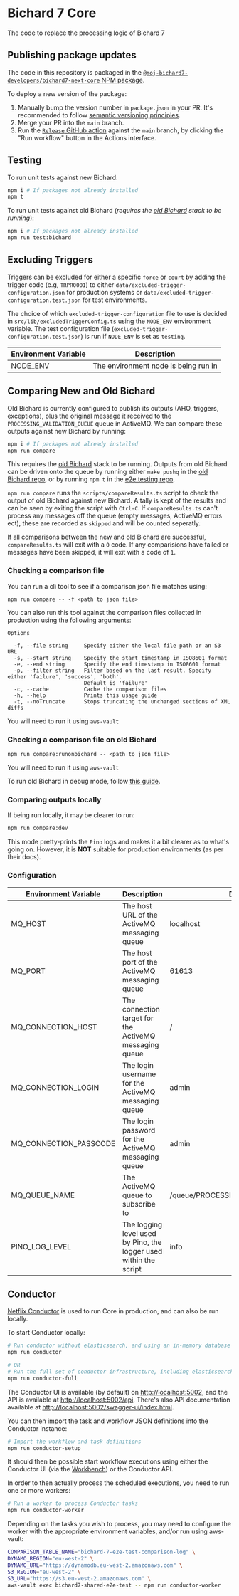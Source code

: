 # Bichard 7 Core

The code to replace the processing logic of Bichard 7

## Publishing package updates

The code in this repository is packaged in the [`@moj-bichard7-developers/bichard7-next-core` NPM package](https://www.npmjs.com/package/@moj-bichard7-developers/bichard7-next-core).

To deploy a new version of the package:

1. Manually bump the version number in `package.json` in your PR. It's recommended to follow [semantic versioning principles](https://semver.org).
1. Merge your PR into the `main` branch.
1. Run the [`Release` GitHub action](https://github.com/ministryofjustice/bichard7-next-core/actions/workflows/release.yml) against the `main` branch, by clicking the "Run workflow" button in the Actions interface.

## Testing

To run unit tests against new Bichard:

```bash
npm i # If packages not already installed
npm t
```

To run unit tests against old Bichard (_requires the [old Bichard](https://github.com/ministryofjustice/bichard7-next) stack to be running_):

```bash
npm i # If packages not already installed
npm run test:bichard
```

## Excluding Triggers

Triggers can be excluded for either a specific `force` or `court` by adding the trigger code (e.g, `TRPR0001`) to either `data/excluded-trigger-configuration.json` for production systems or `data/excluded-trigger-configuration.test.json` for test environments.

The choice of which `excluded-trigger-configuration` file to use is decided in `src/lib/excludedTriggerConfig.ts` using the `NODE_ENV` environment variable. The test configuration file (`excluded-trigger-configuration.test.json`) is run if `NODE_ENV` is set as `testing`.

| Environment Variable | Description                          |
| -------------------- | ------------------------------------ |
| NODE_ENV             | The environment node is being run in |

## Comparing New and Old Bichard

Old Bichard is currently configured to publish its outputs (AHO, triggers, exceptions), plus the original message it received to the `PROCESSING_VALIDATION_QUEUE` queue in ActiveMQ. We can compare these outputs against new Bichard by running:

```bash
npm i # If packages not already installed
npm run compare
```

This requires the [old Bichard](https://github.com/ministryofjustice/bichard7-next) stack to be running. Outputs from old Bichard can be driven onto the queue by running either `make pushq` in the [old Bichard repo](https://github.com/ministryofjustice/bichard7-next), or by running `npm t` in the [e2e testing repo](https://github.com/ministryofjustice/bichard7-next-tests).

`npm run compare` runs the `scripts/compareResults.ts` script to check the output of old Bichard against new Bichard. A tally is kept of the results and can be seen by exiting the script with `Ctrl-C`. If `compareResults.ts` can't process any messages off the queue (empty messages, ActiveMQ errors ect), these are recorded as `skipped` and will be counted seperatly.

If all comparisons between the new and old Bichard are successful, `compareResults.ts` will exit with a `0` code. If any comparisions have failed or messages have been skipped, it will exit with a code of `1`.

### Checking a comparison file

You can run a cli tool to see if a comparison json file matches using:

```
npm run compare -- -f <path to json file>
```

You can also run this tool against the comparison files collected in production using the following arguments:

```
Options

  -f, --file string     Specify either the local file path or an S3 URL
  -s, --start string    Specify the start timestamp in ISO8601 format
  -e, --end string      Specify the end timestamp in ISO8601 format
  -p, --filter string   Filter based on the last result. Specify either 'failure', 'success', 'both'.
                        Default is 'failure'
  -c, --cache           Cache the comparison files
  -h, --help            Prints this usage guide
  -t, --noTruncate      Stops truncating the unchanged sections of XML diffs
```

You will need to run it using `aws-vault`

### Checking a comparison file on old Bichard

```
npm run compare:runonbichard -- <path to json file>
```

You will need to run it using `aws-vault`

To run old Bichard in debug mode, follow [this guide](https://github.com/ministryofjustice/bichard7-next#debugging-bichard-in-open-liberty).

### Comparing outputs locally

If being run locally, it may be clearer to run:

```bash
npm run compare:dev
```

This mode pretty-prints the `Pino` logs and makes it a bit clearer as to what's going on. However, it is **NOT** suitable for production environments (as per their docs).

### Configuration

| Environment Variable   | Description                                                       | Default                            |
| ---------------------- | ----------------------------------------------------------------- | ---------------------------------- |
| MQ_HOST                | The host URL of the ActiveMQ messaging queue                      | localhost                          |
| MQ_PORT                | The host port of the ActiveMQ messaging queue                     | 61613                              |
| MQ_CONNECTION_HOST     | The connection target for the ActiveMQ messaging queue            | /                                  |
| MQ_CONNECTION_LOGIN    | The login username for the ActiveMQ messaging queue               | admin                              |
| MQ_CONNECTION_PASSCODE | The login password for the ActiveMQ messaging queue               | admin                              |
| MQ_QUEUE_NAME          | The ActiveMQ queue to subscribe to                                | /queue/PROCESSING_VALIDATION_QUEUE |
| PINO_LOG_LEVEL         | The logging level used by Pino, the logger used within the script | info                               |

## Conductor

[Netflix Conductor](https://github.com/Netflix/conductor) is used to run Core in production, and can also be run locally.

To start Conductor locally:

```bash
# Run conductor without elasticsearch, and using an in-memory database
npm run conductor

# OR
# Run the full set of conductor infrastructure, including elasticsearch and postgres
npm run conductor-full
```

The Conductor UI is available (by default) on [http://localhost:5002](http://localhost:5002), and the API is available at [http://localhost:5002/api](http://localhost:5002/api). There's also API documentation available at [http://localhost:5002/swagger-ui/index.html](http://localhost:5002/swagger-ui/index.html).

You can then import the task and workflow JSON definitions into the Conductor instance:

```bash
# Import the workflow and task definitions
npm run conductor-setup
```

It should then be possible start workflow executions using either the Conductor UI (via the [Workbench](http://localhost:5002/workbench)) or the Conductor API.

In order to then actually process the scheduled executions, you need to run one or more workers:

```bash
# Run a worker to process Conductor tasks
npm run conductor-worker
```

Depending on the tasks you wish to process, you may need to configure the worker with the appropriate environment variables, and/or run using aws-vault:

```bash
COMPARISON_TABLE_NAME="bichard-7-e2e-test-comparison-log" \
DYNAMO_REGION="eu-west-2" \
DYNAMO_URL="https://dynamodb.eu-west-2.amazonaws.com" \
S3_REGION="eu-west-2" \
S3_URL="https://s3.eu-west-2.amazonaws.com" \
aws-vault exec bichard7-shared-e2e-test -- npm run conductor-worker
```
